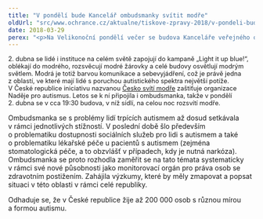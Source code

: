 ```yaml
---
title: "V pondělí bude Kancelář ombudsmanky svítit modře"
oldUrl: "src/www.ochrance.cz/aktualne/tiskove-zpravy-2018/v-pondeli-bude-kancelar-ombudsmanky-svitit-modre"
date: 2018-03-29
perex: "<p>Na Velikonoční pondělí večer se budova Kanceláře veřejného ochránce práv na Údolní 39 v Brně rozsvítí modře. Na tento den totiž připadá Světový den zvýšení povědomí o autismu.</p>"
---
```


<!-- imported from the old website -->

<p><span style="font-size: 12.8px;">2. dubna se lidé i instituce na celém světě zapojují do kampaně „Light it up blue!“, oblékají do modrého, rozsvěcují modré žárovky a celé budovy osvětlují modrým světlem. Modrá je totiž barvou komunikace a sebevyjádření, což je právě jedna z oblastí, ve které mají lidé s poruchou autistického spektra největší potíže. V České republice iniciativu nazvanou </span><a href="http://www.nadejeproautismus.cz/osveta/cesko-sviti-modre/" style="font-size: 12.8px;">Česko svítí modře</a><span style="font-size: 12.8px;"> zaštiťuje organizace Naděje pro autismus. Letos se k ní připojila i ombudsmanka, takže v pondělí 2. dubna se v cca 19:30 budova, v níž sídlí, na celou noc rozsvítí modře.</span></p> <p>Ombudsmanka se s problémy lidí trpících autismem až dosud setkávala v rámci jednotlivých stížností. V poslední době šlo především o problematiku dostupnosti sociálních služeb pro lidi s autismem a také o problematiku lékařské péče u pacientů s autismem (zejména stomatologická péče, a to obzvlášť v případech, kdy je nutná narkóza). Ombudsmanka se proto rozhodla zaměřit se na tato témata systematicky v rámci své nové působnosti jako monitorovací orgán pro práva osob se zdravotním postižením. Zahájila výzkumy, které by měly zmapovat a popsat situaci v této oblasti v rámci celé republiky.</p><p> Odhaduje se, že v České republice žije až 200 000 osob s různou mírou a formou autismu.</p>

